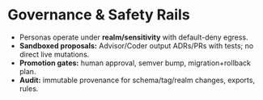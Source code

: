 # Governance & Safety Rails

- Personas operate under **realm/sensitivity** with default-deny egress.
- **Sandboxed proposals:** Advisor/Coder output ADRs/PRs with tests; no direct live mutations.
- **Promotion gates:** human approval, semver bump, migration+rollback plan.
- **Audit:** immutable provenance for schema/tag/realm changes, exports, rules.
